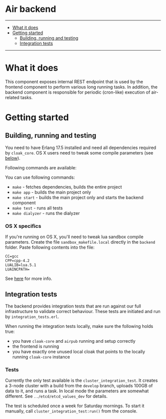 Air backend
==========

----------------------

- [What it does](#what-it-does)
- [Getting started](#getting-started)
    - [Building, running and testing](#building-running-and-testing)
    - [Integration tests](#integration-tests)

----------------------

# What it does

This component exposes internal REST endpoint that is used by the frontend component to perform various long running tasks. In addition, the backend component is responsible for periodic (cron-like) execution of air-related tasks.

# Getting started

## Building, running and testing

You need to have Erlang 17.5 installed and need all dependencies required by `cloak_core`. OS X users need to tweak some compile parameters (see [below](#os-x-specifics)).

Following commands are available:

You can use following commands:

- `make` - fetches dependencies, builds the entire project
- `make app` - builds the main project only
- `make start` - builds the main project only and starts the backend component
- `make test` - runs all tests
- `make dialyzer` - runs the dialyzer

### OS X specifics

If you're running on OS X, you'll need to tweak lua sandbox compile parameters. Create the file `sandbox_makefile.local` directly in the `backend` folder. Paste following contents into the file:

```
CC=gcc
CPP=cpp-4.2
LUALIB=lua.5.1
LUAINCPATH=
```

See [here](https://github.com/aircloak/cloak-core/#building-the-sandbox) for more info.

## Integration tests

The backend provides integration tests that are run against our full infrastructure to validate correct
behaviour. These tests are initiated and run by `integration_tests.erl`.

When running the integration tests locally, make sure the following holds true:

- you have `cloak-core` and `airpub` running and setup correctly
- the frontend is running
- you have exactly one unused local cloak that points to the locally running `cloak-core` instance

### Tests

Currently the only test available is the `cluster_integration_test`. It creates a 3-node cluster
with a build from the `develop` branch, uploads 100GB of data to it, and runs a task.
In local mode the parameters are somewhat different. See `../etcd/etcd_values_dev` for details.

The test is scheduled once a week for Saturday mornings.
To start it manually, call `cluster_integration_test:run()` from the console.
